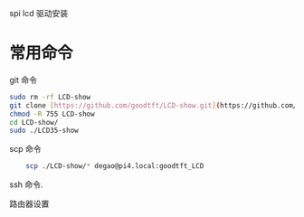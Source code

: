 spi lcd 驱动安装

# 常用命令
git 命令
``` bash
sudo rm -rf LCD-show
git clone [https://github.com/goodtft/LCD-show.git](https://github.com/goodtft/LCD-show.git)
chmod -R 755 LCD-show
cd LCD-show/
sudo ./LCD35-show
```
	
scp 命令
``` bash
	scp ./LCD-show/* degao@pi4.local:goodtft_LCD
```

ssh 命令. 

路由器设置 
